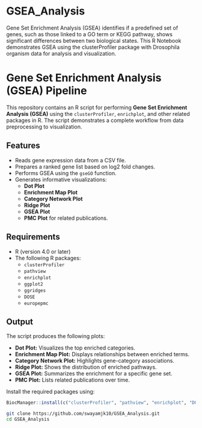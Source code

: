 # GSEA_Analysis
Gene Set Enrichment Analysis (GSEA) identifies if a predefined set of genes, such as those linked to a GO term or KEGG pathway, shows significant differences between two biological states. This R Notebook demonstrates GSEA using the clusterProfiler package with Drosophila organism data for analysis and visualization.

# Gene Set Enrichment Analysis (GSEA) Pipeline

This repository contains an R script for performing **Gene Set Enrichment Analysis (GSEA)** using the `clusterProfiler`, `enrichplot`, and other related packages in R. The script demonstrates a complete workflow from data preprocessing to visualization.

## Features

- Reads gene expression data from a CSV file.
- Prepares a ranked gene list based on log2 fold changes.
- Performs GSEA using the `gseGO` function.
- Generates informative visualizations:
  - **Dot Plot**
  - **Enrichment Map Plot**
  - **Category Network Plot**
  - **Ridge Plot**
  - **GSEA Plot**
  - **PMC Plot** for related publications.

## Requirements

- R (version 4.0 or later)
- The following R packages:
  - `clusterProfiler`
  - `pathview`
  - `enrichplot`
  - `ggplot2`
  - `ggridges`
  - `DOSE`
  - `europepmc`

## Output
The script produces the following plots:

- **Dot Plot:** Visualizes the top enriched categories.
- **Enrichment Map Plot:** Displays relationships between enriched terms.
- **Category Network Plot:** Highlights gene-category associations.
- **Ridge Plot:** Shows the distribution of enriched pathways.
- **GSEA Plot:** Summarizes the enrichment for a specific gene set.
- **PMC Plot:** Lists related publications over time.

Install the required packages using:
```r
BiocManager::install(c("clusterProfiler", "pathview", "enrichplot", "DOSE", "ggridges", "europepmc"))
```

```bash
git clone https://github.com/swayamjk10/GSEA_Analysis.git
cd GSEA_Analysis
```

